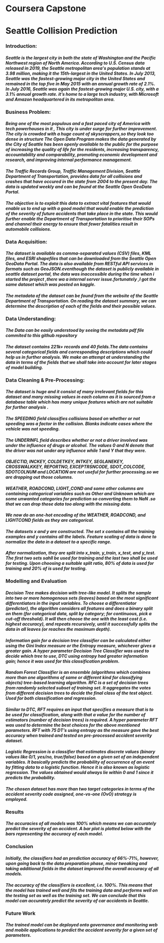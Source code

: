 # Coursera Capstone
# Seattle Collision Prediction
### **Introduction:**
####  *Seattle is the largest city in both the state of Washington and the Pacific Northwest region of North America. According to U.S. Census data released in 2019, the Seattle metropolitan area's population stands at 3.98 million, making it the 15th-largest in the United States. In July 2013, Seattle was the fastest-growing major city in the United States and remained in the top five in May 2015 with an annual growth rate of 2.1%. In July 2016, Seattle was again the fastest-growing major U.S. city, with a 3.1% annual growth rate. it’s home to a large tech industry, with Microsoft and Amazon headquartered in its metropolitan area.*
### **Business Problem:**
#### *Being one of the most populous and a fast paced city of America with tech powerhouses in it , This city is under surge for further improvement. The city is crowded with a huge count of skyscrappers,so they look too dense in structure The Open Data Program makes the data generated by the City of Seattle has been openly available to the public for the purpose of increasing the quality of life for the residents, increasing transparency, accountability and comparability, promoting economic development and research, and improving internal performance management.*

#### *The Traffic Records Group, Traffic Management Division, Seattle Department of Transportation, provides data for all collisions and crashes that have occured in the state from 2004 to the present day. The data is updated weekly and can be found at the Seattle Open GeoData Portal.*

#### *The objective is to exploit this data to extract vital features that would enable us to end up with a good model that would enable the prediction of the severity of future accidents that take place in the state. This would further enable the Department of Transportation to prioritise their SOPs and channel their energy to ensure that fewer fatalities result in automobile collisions.*

### **Data Acquisition:**
#### *The dataset is available as comma-separated values (CSV) files, KML files, and ESRI shapefiles that can be downloaded from the Seattle Open GeoData Portal. The data is also available from RESTful API services in formats such as GeoJSON.eventhough the dataset is publicly available in seattle dataset portal, the data was inaccessible during the time when i started the project ,there wa a internal server issue.fortunately ,I got the same dataset which was posted on kaggle.*
#### *The metadata of the dataset can be found from the website of the Seattle Department of Transportation. On reading the dataset summary, we can determine the description of each of the fields and their possible values.*

### **Data Understanding:**
#### *The Data can be easily understood by seeing the metadata pdf file commited to this github repository*
#### *The dataset contains 221k+ records and 40 fields.The data contains several categorical fields and corresponding descriptions which could help us in further analysis. We make an attempt at understanding the data in terms of the fields that we shall take into account for later stages of model building.*

### **Data Cleaning & Pre-Processing:**
#### *The dataset is huge and it consist of many irrelevant fields for this dataset and many missing values in each column as it is sourced from a database table which has many unique features which are not suitable for further analysis .*
#### *The SPEEDING field classifies collisions based on whether or not speeding was a factor in the collision. Blanks indicate cases where the vehicle was not speeding.* 
#### *The UNDERINFL field describes whether or not a driver involved was under the influence of drugs or alcohol. The values 0 and N denote that the driver was not under any influence while 1 and Y that they were.*
#### *OBJECTID, INCKEY, COLDETKEY, INTKEY, SEGLANEKEY, CROSSWALKKEY, REPORTNO, EXCEPTRSNCODE, SDOT_COLCODE, SDOTCOLNUM and LOCATION are not useful for further processing.so we are dropping out those columns.*
#### *WEATHER, ROADCOND, LIGHT_COND and some other columns are containing categorical variables such as Other and Unknown which are some unwanted categories for prediction so converting them to NaN .so that we can drop those data too along with the missing data.*
#### *We now do an one-hot encoding of the WEATHER, ROADCOND, and LIGHTCOND fields as they are categorical.*
#### *The datasets x and y are constructed. The set x contains all the training examples and y contains all the labels. Feature scaling of data is done to normalize the data in a dataset to a specific range.*
#### *After normalization, they are split into x_train, y_train, x_test, and y_test. The first two sets sahll be used for training and the last two shall be used for testing. Upon choosing a suitable split ratio, 80% of data is used for training and 20% of is used for testing.*

### **Modelling and Evaluation**

#### *Decision Tree makes decision with tree-like model. It splits the sample into two or more homogenous sets (leaves) based on the most significant differentiators in the input variables. To choose a differentiator (predictor), the algorithm considers all features and does a binary split on them (for categorical data, split by category; for continuous, pick a cut-off threshold). It will then choose the one with the least cost (i.e. highest accuracy), and repeats recursively, until it successfully splits the data in all leaves (or reaches the maximum depth).*
#### *Information gain for a decision tree classifier can be calculated either using the Gini Index measure or the Entropy measure, whichever gives a greater gain. A hyper parameter Decision Tree Classifier was used to decide which tree to use, DTC using entropy had greater information gain; hence it was used for this classification problem.*
#### *Random Forest Classifier is an ensemble (algorithms which combines more than one algorithms of same or different kind for classifying objects) tree-based learning algorithm. RFC is a set of decision trees from randomly selected subset of training set. It aggregates the votes from different decision trees to decide the final class of the test object. Used for both classification and regression.*
#### *Similar to DTC, RFT requires an input that specifies a measure that is to be used for classification, along with that a value for the number of estimators (number of decision trees) is required. A hyper parameter RFT was used to determine the best choices for the above mentioned parameters. RFT with 75 DT’s using entropy as the measure gave the best accuracy when trained and tested on pre-processed accident severity dataset.*
#### *Logistic Regression is a classifier that estimates discrete values (binary values like 0/1, yes/no, true/false) based on a given set of an independent variables. It basically predicts the probability of occurrence of an event by fitting data to a logistic function. Hence it is also known as logistic regression. The values obtained would always lie within 0 and 1 since it predicts the probability.*
#### *The chosen dataset has more than two target categories in terms of the accident severity code assigned, one-vs-one (OvO) strategy is employed.*
### **Results**
#### *The accuracies of all models was 100% which means we can accurately predict the severity of an accident. A bar plot is plotted below with the bars representing the accuracy of each model.*
### **Conclusion**
#### *Initially, the classifiers had an prediction accuracy of 66%-71%, however, upon going back to the data preparation phase, minor tweaking and taking additional fields in the dataset improved the overall accuracy of all models.*
#### *The accuracy of the classifiers is excellent, i.e. 100%. This means that the model has trained well and fits the training data and performs well on the testing set as well as the training set. We can conclude that this model can accurately predict the severity of car accidents in Seattle.*
### **Future Work**
#### *The trained model can be deployed onto governance and monitoring web and mobile applications to predict the accident severity for a given set of parameters.*

